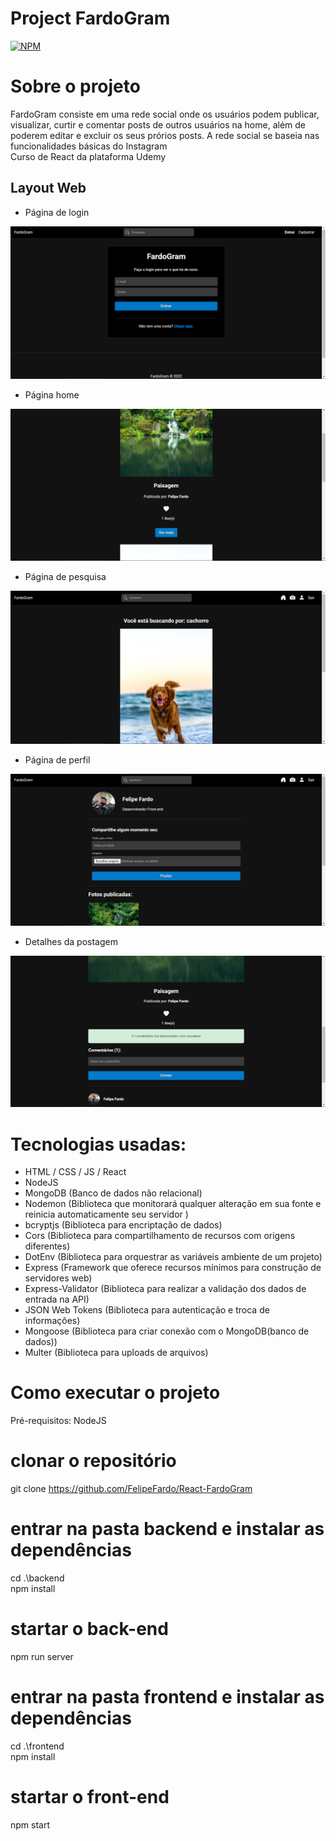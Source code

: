 # Project FardoGram
[![NPM](https://img.shields.io/npm/l/react)](https://github.com/devsuperior/sds1-wmazoni/blob/master/LICENSE)


# Sobre o projeto
FardoGram consiste em uma rede social onde os usuários podem publicar, visualizar, curtir e comentar posts de outros usuários na home, além de poderem editar e excluir os seus prórios posts. A rede social se baseia nas funcionalidades básicas do Instagram<br/>
Curso de React da plataforma Udemy

## Layout Web
- Página de login


![Web Login](https://github.com/FelipeFardo/Assets/blob/main/React-FardoGram/Screenshot_1.png)
- Página home


![Web Home](https://github.com/FelipeFardo/Assets/blob/main/React-FardoGram/Screenshot_3.png)

- Página de pesquisa


![Web Search](https://github.com/FelipeFardo/Assets/blob/main/React-FardoGram/Screenshot_2.png)

- Página de perfil


![Web Perfil](https://github.com/FelipeFardo/Assets/blob/main/React-FardoGram/Screenshot_4.png)

- Detalhes da postagem


![Web Post](https://github.com/FelipeFardo/Assets/blob/main/React-FardoGram/Screenshot_5.png)

# Tecnologias usadas:

- HTML / CSS / JS / React
- NodeJS
- MongoDB (Banco de dados não relacional)
- Nodemon (Biblioteca que monitorará qualquer alteração em sua fonte e reinicia automaticamente seu servidor )
- bcryptjs (Biblioteca para encriptação de dados)
- Cors (Biblioteca para compartilhamento de recursos com origens diferentes)
- DotEnv (Biblioteca para orquestrar as variáveis ambiente de um projeto)
- Express (Framework que oferece recursos mínimos para construção de servidores web)
- Express-Validator (Biblioteca para realizar a validação dos dados de entrada na API)
- JSON Web Tokens (Biblioteca para autenticação e troca de informações)
- Mongoose (Biblioteca para criar conexão com o MongoDB(banco de dados))
- Multer (Biblioteca para uploads de arquivos)

# Como executar o projeto

Pré-requisitos: NodeJS

# clonar o repositório
git clone https://github.com/FelipeFardo/React-FardoGram

# entrar na pasta backend e instalar as dependências
cd .\backend\
npm install

# startar o back-end
npm run server

# entrar na pasta frontend e instalar as dependências
cd .\frontend\
npm install

# startar o front-end
npm start



